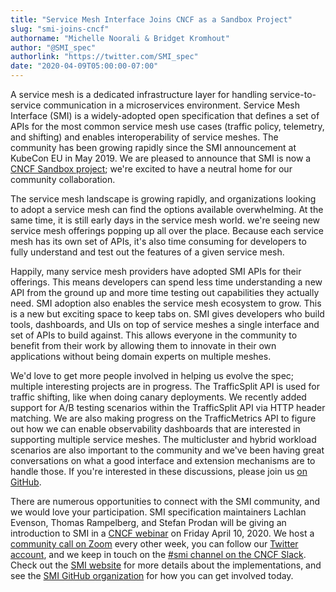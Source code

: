 ```yaml
---
title: "Service Mesh Interface Joins CNCF as a Sandbox Project"
slug: "smi-joins-cncf"
authorname: "Michelle Noorali & Bridget Kromhout"
author: "@SMI_spec"
authorlink: "https://twitter.com/SMI_spec"
date: "2020-04-09T05:00:00-07:00"
---
```


A service mesh is a dedicated infrastructure layer for handling service-to-service communication in a microservices environment. Service Mesh Interface (SMI) is a widely-adopted open specification that defines a set of APIs for the most common service mesh use cases (traffic policy, telemetry, and shifting) and enables interoperability of service meshes. The community has been growing rapidly since the SMI announcement at KubeCon EU in May 2019. We are pleased to announce that SMI is now a [CNCF Sandbox project](https://www.cncf.io/sandbox-projects/); we're excited to have a neutral home for our community collaboration.
<!--more-->
The service mesh landscape is growing rapidly, and organizations looking to adopt a service mesh can find the options available overwhelming. At the same time, it is still early days in the service mesh world. we're seeing new service mesh offerings popping up all over the place. Because each service mesh has its own set of APIs, it's also time consuming for developers to fully understand and test out the features of a given service mesh.

Happily, many service mesh providers have adopted SMI APIs for their offerings. This means developers can spend less time understanding a new API from the ground up and more time testing out capabilities they actually need. SMI adoption also enables the service mesh ecosystem to grow. This is a new but exciting space to keep tabs on. SMI gives developers who build tools, dashboards, and UIs on top of service meshes a single interface and set of APIs to build against. This allows everyone in the community to benefit from their work by allowing them to innovate in their own applications without being domain experts on multiple meshes.

We'd love to get more people involved in helping us evolve the spec; multiple interesting projects are in progress. The TrafficSplit API is used for traffic shifting, like when doing canary deployments. We recently added support for A/B testing scenarios within the TrafficSplit API via HTTP header matching. We are also making progress on the TrafficMetrics API to figure out how we can enable observability dashboards that are interested in supporting multiple service meshes. The multicluster and hybrid workload scenarios are also important to the community and we've been having great conversations on what a good interface and extension mechanisms are to handle those. If you're interested in these discussions, please join us [on GitHub](https://github.com/servicemeshinterface/smi-spec).

There are numerous opportunities to connect with the SMI community, and we would love your participation. SMI specification maintainers Lachlan Evenson, Thomas Rampelberg, and Stefan Prodan will be giving an introduction to SMI in a [CNCF webinar](https://zoom.us/webinar/register/2415861857194/WN_zm9Wky04TFCmeaNB3jJXCQ) on Friday April 10, 2020. We host a [community call on Zoom](https://zoom.us/my/cncfsmiproject) every other week, you can follow our [Twitter account](https://twitter.com/SMI_spec), and we keep in touch on the [#smi channel on the CNCF Slack](https://cloud-native.slack.com/messages/smi). Check out the [SMI website](https://smi-spec.io) for more details about the implementations, and see the [SMI GitHub organization](https://github.com/servicemeshinterface) for how you can get involved today.
